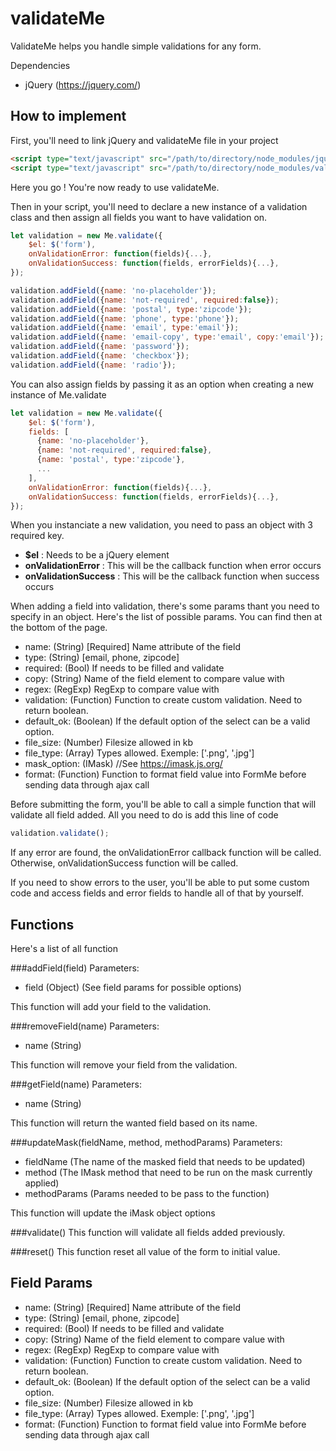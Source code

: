 validateMe
========
ValidateMe helps you handle simple validations for any form.

Dependencies

- jQuery (https://jquery.com/)

## How to implement

First, you'll need to link jQuery and validateMe file in your project 
```html
<script type="text/javascript" src="/path/to/directory/node_modules/jquery/dist/jquery.js"></script>
<script type="text/javascript" src="/path/to/directory/node_modules/validate-me/dist/me-validate.min.js""></script>
```
Here you go ! You're now ready to use validateMe.



Then in your script, you'll need to declare a new instance of a validation class and then assign all fields you want to have validation on.
```javascript
let validation = new Me.validate({
    $el: $('form'),
    onValidationError: function(fields){...},
    onValidationSuccess: function(fields, errorFields){...},
});

validation.addField({name: 'no-placeholder'});
validation.addField({name: 'not-required', required:false});
validation.addField({name: 'postal', type:'zipcode'});
validation.addField({name: 'phone', type:'phone'});
validation.addField({name: 'email', type:'email'});
validation.addField({name: 'email-copy', type:'email', copy:'email'});
validation.addField({name: 'password'});
validation.addField({name: 'checkbox'});
validation.addField({name: 'radio'});
```

You can also assign fields by passing it as an option when creating a new instance of Me.validate
```javascript
let validation = new Me.validate({
    $el: $('form'),
    fields: [
      {name: 'no-placeholder'},
      {name: 'not-required', required:false},
      {name: 'postal', type:'zipcode'},
      ...
    ],
    onValidationError: function(fields){...},
    onValidationSuccess: function(fields, errorFields){...},
});
```

When you instanciate a new validation, you need to pass an object with 3 required key.
- **$el** : Needs to be a jQuery element
- **onValidationError** : This will be the callback function when error occurs
- **onValidationSuccess** : This will be the callback function when success occurs

When adding a field into validation, there's some params thant you need to specify in an object. Here's the list of possible params. You can find then at the bottom of the page.

- name: (String) [Required] Name attribute of the field
- type: (String) [email, phone, zipcode]
- required: (Bool) If needs to be filled and validate
- copy: (String) Name of the field element to compare value with
- regex: (RegExp) RegExp to compare value with
- validation: (Function) Function to create custom validation. Need to return boolean.
- default_ok: (Boolean) If the default option of the select can be a valid option.
- file_size: (Number) Filesize allowed in kb
- file_type: (Array) Types allowed. Exemple: ['.png', '.jpg']
- mask_option: (IMask) //See https://imask.js.org/
- format: (Function) Function to format field value into FormMe before sending data through ajax call

Before submitting the form, you'll be able to call a simple function that will validate all field added. All you need to do is add this line of code
```javascript
validation.validate();
```

If any error are found, the onValidationError callback function will be called. Otherwise, onValidationSuccess function will be called.

If you need to show errors to the user, you'll be able to put some custom code and access fields and error fields to handle all of that by yourself.

## Functions
Here's a list of all function

###addField(field)
Parameters:
 - field (Object) (See field params for possible options)
 
This function will add your field to the validation.

###removeField(name)
Parameters:
 - name (String)
  
This function will remove your field from the validation.

###getField(name)
Parameters:
 - name (String)
  
This function will return the wanted field based on its name.

###updateMask(fieldName, method, methodParams)
Parameters:
 - fieldName (The name of the masked field that needs to be updated)
 - method (The IMask method that need to be run on the mask currently applied)
 - methodParams (Params needed to be pass to the function)
  
This function will update the iMask object options

###validate()
This function will validate all fields added previously.

###reset()
This function reset all value of the form to initial value.


## Field Params

- name: (String) [Required] Name attribute of the field
- type: (String) [email, phone, zipcode]
- required: (Bool) If needs to be filled and validate
- copy: (String) Name of the field element to compare value with
- regex: (RegExp) RegExp to compare value with
- validation: (Function) Function to create custom validation. Need to return boolean.
- default_ok: (Boolean) If the default option of the select can be a valid option.
- file_size: (Number) Filesize allowed in kb
- file_type: (Array) Types allowed. Exemple: ['.png', '.jpg']
- format: (Function) Function to format field value into FormMe before sending data through ajax call

